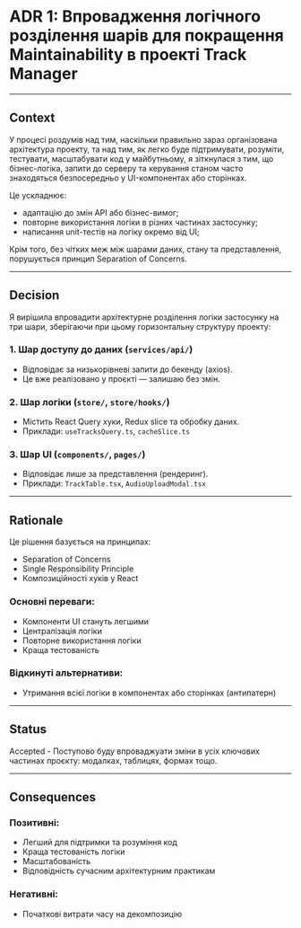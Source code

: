 # ADR 1: Впровадження логічного розділення шарів для покращення Maintainability в проекті Track Manager

---

## Context

У процесі роздумів над тим, наскільки правильно зараз організована архітектура проекту, та над тим, як легко буде підтримувати, розуміти, тестувати, масштабувати код у майбутньому, я зіткнулася з тим, що бізнес-логіка, запити до серверу та керування станом часто знаходяться безпосередньо у UI-компонентах або сторінках.

Це ускладнює:

- адаптацію до змін API або бізнес-вимог;
- повторне використання логіки в різних частинах застосунку;
- написання unit-тестів на логіку окремо від UI;

Крім того, без чітких меж між шарами даних, стану та представлення, порушується принцип Separation of Concerns.

---

## Decision

Я вирішила впровадити архітектурне розділення логіки застосунку на три шари, зберігаючи при цьому горизонтальну структуру проекту:

### 1. Шар доступу до даних (`services/api/`)

- Відповідає за низькорівневі запити до бекенду (axios).
- Це вже реалізовано у проєкті — залишаю без змін.

### 2. Шар логіки (`store/`, `store/hooks/`)

- Містить React Query хуки, Redux slice та обробку даних.
- Приклади: `useTracksQuery.ts`, `cacheSlice.ts`

### 3. Шар UI (`components/`, `pages/`)

- Відповідає лише за представлення (рендеринг).
- Приклади: `TrackTable.tsx`, `AudioUploadModal.tsx`

---

## Rationale

Це рішення базується на принципах:

- Separation of Concerns
- Single Responsibility Principle
- Композиційності хуків у React

### Основні переваги:

- Компоненти UI стануть легшими
- Централізація логіки
- Повторне використання логіки
- Краща тестованість

### Відкинуті альтернативи:

- Утримання всієї логіки в компонентах або сторінках (антипатерн)

---

## Status

Accepted - Поступово буду впроваджуати зміни в усіх ключових частинах проєкту: модалках, таблицях, формах тощо.

---

## Consequences

### Позитивні:

- Легший для підтримки та розуміння код
- Краща тестованість логіки
- Масштабованість
- Відповідність сучасним архітектурним практикам

### Негативні:

- Початкові витрати часу на декомпозицію
